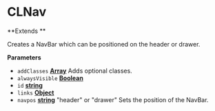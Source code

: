 # CLNav

**Extends **

Creates a NavBar which can be positioned on the header or drawer.

**Parameters**

-   `addClasses` **[Array](https://developer.mozilla.org/en-US/docs/Web/JavaScript/Reference/Global_Objects/Array)** Adds optional classes.
-   `alwaysVisible` **[Boolean](https://developer.mozilla.org/en-US/docs/Web/JavaScript/Reference/Global_Objects/Boolean)** 
-   `id` **[string](https://developer.mozilla.org/en-US/docs/Web/JavaScript/Reference/Global_Objects/String)** 
-   `links` **[Object](https://developer.mozilla.org/en-US/docs/Web/JavaScript/Reference/Global_Objects/Object)** 
-   `navpos` **[string](https://developer.mozilla.org/en-US/docs/Web/JavaScript/Reference/Global_Objects/String)** "header" or "drawer" Sets the position of the NavBar.
